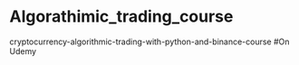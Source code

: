 # Algorathimic_trading_course

cryptocurrency-algorithmic-trading-with-python-and-binance-course
#On Udemy
